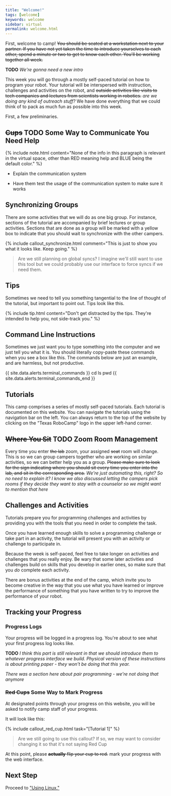 ```yaml
---
title: "Welcome!"
tags: [welcome]
keywords: welcome
sidebar: virtual 
permalink: welcome.html
---
```


First, welcome to camp! ~~You should be seated at a workstation next to your partner. If you have not yet taken the time to introduce yourselves to each other, spend a minute or two to get to know each other. You'll be working together all week.~~ 

**TODO** *We're gonna need a new intro*


This week you will go through a mostly self-paced tutorial on how to program your robot. Your tutorial will be interspersed with instruction, challenges and activities on the robot, and ~~outside activities like visits to tech companies and lectures from scientists working in robotics.~~ *are we doing any kind of outreach stuff?* We have done everything that we could think of to pack as much fun as possible into this week.

First, a few preliminaries.

## ~~Cups~~ **TODO** Some Way to Communicate You Need Help

{% include note.html content="None of the info in this paragraph is relevant in the virtual space, other than RED meaning help and BLUE being the default color." %}

- Explain the communication system

- Have them test the usage of the communication system to make sure it works

## Synchronizing Groups

There are some activities that we will do as one big group. For instance, sections of the tutorial are accompanied by brief lectures or group activities. Sections that are done as a group will be marked with a yellow box to indicate that you should wait to synchronize with the other campers.

{% include callout_synchronize.html  comment="This is just to show you what it looks like. Keep going." %}

> Are we still planning on global syncs? I imagine we'll still want to use this tool but we could probably use our interface to force syncs if we need them.

## Tips

Sometimes we need to tell you something tangential to the line of thought of the tutorial, but important to point out. Tips look like this.

{% include tip.html content="Don't get distracted by the tips. They're intended to help you, not side-track you." %}

## Command Line Instructions

Sometimes we just want you to type something into the computer and we just tell you what it is. You should literally copy-paste these commands when you see a box like this. The commands below are just an example, and are harmless, but not productive.

{{ site.data.alerts.terminal_commands }}
cd
ls
pwd
{{ site.data.alerts.terminal_commands_end }}

## Tutorials

This camp comprises a series of mostly self-paced tutorials. Each tutorial is documented on this website. You can navigate the tutorials using the navigation bar on the left. You can always return to the top of the website by clicking on the "Texas RoboCamp" logo in the upper left-hand corner.

## ~~Where You Sit~~ **TODO** Zoom Room Management

Every time you enter ~~the lab~~ zoom, your assigned ~~seat~~ room will change. This is so we can group campers together who are working on similar activities, so we can better help you as a group. ~~Please make sure to look for the sign indicating where you should sit every time you enter into the lab, and sit in the corresponding area.~~ *We're just automating this, right? So no need to explain it? I know we also discussed letting the campers pick rooms if they decide they want to stay with a counselor so we might want to mention that here*

## Challenges and Activities

Tutorials prepare you for programming challenges and activities by providing you with the tools that you need in order to complete the task.

Once you have learned enough skills to solve a programming challenge or take part in an activity, the tutorial will present you with an activity or challenge to participate in.

Because the week is self-paced, feel free to take longer on activities and challenges that you really enjoy. Be wary that some later activities and challenges build on skills that you develop in earlier ones, so make sure that you *do* complete each activity.

There are bonus activities at the end of the camp, which invite you to become creative in the way that you use what you have learned or improve the performance of something that you have written to try to improve the performance of your robot.

## Tracking your Progress

### Progress Logs

Your progress will be logged in a progress log. You're about to see what your first progress log looks like.

**TODO** *I think this part is still relevant in that we should introduce them to whatever progress interface we build. Physical version of these instructions is about printing paper - they won't be doing that this year.*

*There was a section here about pair programming - we're not doing that anymore*

### ~~Red Cups~~ Some Way to Mark Progress

At designated points through your progress on this website, you will be asked to notify camp staff of your progress.

It will look like this:

{% include callout_red_cup.html task="[Tutorial 1]" %}

> Are we still going to use this callout? If so, we may want to consider changing it so that it's not saying Red Cup

At this point, please ~~**actually** flip your cup to red.~~ mark your progress with the web interface. 

## Next Step

Proceed to ["Using Linux."](/using_linux.html)

